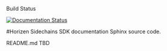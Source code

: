 
Build Status 

[![Documentation Status](https://readthedocs.org/projects/developerhorizenglobal/badge/?version=latest)](https://docs.horizen.global/en/latest/?badge=latest)

#Horizen Sidechains SDK documentation Sphinx source code.

README.md TBD
